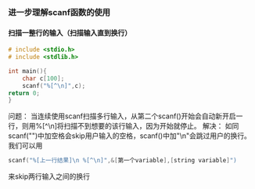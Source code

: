 ### 进一步理解scanf函数的使用
#### 扫描一整行的输入（扫描输入直到换行）
```C
# include <stdio.h>
# include <stdlib.h>

int main(){
    char c[100];
    scanf("%[^\n]",c);
return 0;
}
```
问题：
   当连续使用scanf扫描多行输入，从第二个scanf()开始会自动新开启一行，则用%[^\n]将扫描不到想要的该行输入，因为开始就停止。
解决： 
如同scanf("")中加空格会skip用户输入的空格，scanf()中加"\n"会跳过用户的换行。我们可以用 
```C
scanf("%[上一行结果]\n %[^\n]",&[第一个variable],[string variable]")
```
来skip两行输入之间的换行